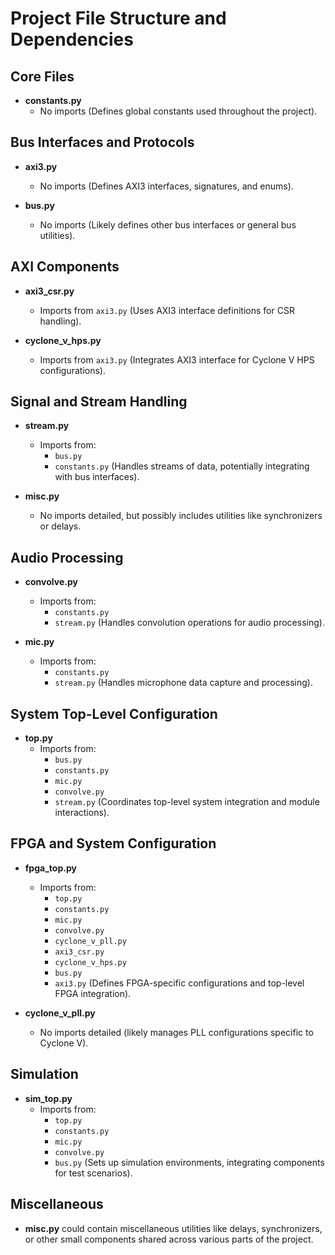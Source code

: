 # Project File Structure and Dependencies

## Core Files
- **constants.py**
  - No imports (Defines global constants used throughout the project).

## Bus Interfaces and Protocols
- **axi3.py**
  - No imports (Defines AXI3 interfaces, signatures, and enums).

- **bus.py**
  - No imports (Likely defines other bus interfaces or general bus utilities).

## AXI Components
- **axi3_csr.py**
  - Imports from `axi3.py` (Uses AXI3 interface definitions for CSR handling).

- **cyclone_v_hps.py**
  - Imports from `axi3.py` (Integrates AXI3 interface for Cyclone V HPS configurations).

## Signal and Stream Handling
- **stream.py**
  - Imports from:
    - `bus.py`
    - `constants.py` (Handles streams of data, potentially integrating with bus interfaces).

- **misc.py**
  - No imports detailed, but possibly includes utilities like synchronizers or delays.

## Audio Processing
- **convolve.py**
  - Imports from:
    - `constants.py`
    - `stream.py` (Handles convolution operations for audio processing).

- **mic.py**
  - Imports from:
    - `constants.py`
    - `stream.py` (Handles microphone data capture and processing).

## System Top-Level Configuration
- **top.py**
  - Imports from:
    - `bus.py`
    - `constants.py`
    - `mic.py`
    - `convolve.py`
    - `stream.py` (Coordinates top-level system integration and module interactions).

## FPGA and System Configuration
- **fpga_top.py**
  - Imports from:
    - `top.py`
    - `constants.py`
    - `mic.py`
    - `convolve.py`
    - `cyclone_v_pll.py`
    - `axi3_csr.py`
    - `cyclone_v_hps.py`
    - `bus.py`
    - `axi3.py` (Defines FPGA-specific configurations and top-level FPGA integration).

- **cyclone_v_pll.py**
  - No imports detailed (likely manages PLL configurations specific to Cyclone V).

## Simulation
- **sim_top.py**
  - Imports from:
    - `top.py`
    - `constants.py`
    - `mic.py`
    - `convolve.py`
    - `bus.py` (Sets up simulation environments, integrating components for test scenarios).

## Miscellaneous
- **misc.py** could contain miscellaneous utilities like delays, synchronizers, or other small components shared across various parts of the project.
